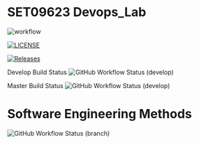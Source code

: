 # SET09623 Devops_Lab

![workflow](https://github.com/maythazinphyo1/Devops_Lab/actions/workflows/main.yml/badge.svg)

[![LICENSE](https://img.shields.io/github/license/maythazinphyo1/Devops_Lab.svg?style=flat-square)](https://github.com/maythazinphyo1/Devops_Lab/blob/master/LICENSE)

[![Releases](https://img.shields.io/github/release/maythazinphyo1/Devops_Lab/all.svg?style=flat-square)](https://github.com/maythazinphyo1/Devops_Lab/releases)

Develop Build Status ![GitHub Workflow Status (develop)](https://img.shields.io/github/actions/workflow/status/maythazinphyo1/Devops_Lab/main.yml?branch=develop)

Master Build Status ![GitHub Workflow Status (develop)](https://img.shields.io/github/actions/workflow/status/maythazinphyo1/Devops_Lab/main.yml?branch=master)

# Software Engineering Methods
![GitHub Workflow Status (branch)](https://img.shields.io/github/workflow/status/maythazinphyo1/Devops_Lab/A%20workflow%20for%20my%20Hello%20World%20App/develop?style=flat-square)

[//]: # (https://img.shields.io/github/workflow/status/maythazinphyo1/Devops_Lab/A%20workflow%20for%20my%20Hello%20World%20App/develop)